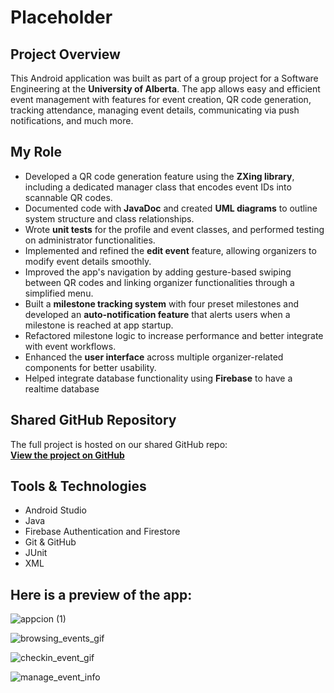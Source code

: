 # Placeholder

## Project Overview
This Android application was built as part of a group project for a Software Engineering at the **University of Alberta**. The app allows easy and efficient event management with features for event creation, QR code generation, tracking attendance, managing event details, communicating via push notifications, and much more.

## My Role
- Developed a QR code generation feature using the **ZXing library**, including a dedicated manager class that encodes event IDs into scannable QR codes.
- Documented code with **JavaDoc** and created **UML diagrams** to outline system structure and class relationships.
- Wrote **unit tests** for the profile and event classes, and performed testing on administrator functionalities.
- Implemented and refined the **edit event** feature, allowing organizers to modify event details smoothly.
- Improved the app's navigation by adding gesture-based swiping between QR codes and linking organizer functionalities through a simplified menu.
- Built a **milestone tracking system** with four preset milestones and developed an **auto-notification feature** that alerts users when a milestone is reached at app startup.
- Refactored milestone logic to increase performance and better integrate with event workflows.
- Enhanced the **user interface** across multiple organizer-related components for better usability.
- Helped integrate database functionality using **Firebase** to have a realtime database

## Shared GitHub Repository
The full project is hosted on our shared GitHub repo:  
[**View the project on GitHub**](https://github.com/CMPUT301W24T05/PlaceHolderProjectName)

## Tools & Technologies
- Android Studio
- Java
- Firebase Authentication and Firestore
- Git & GitHub
- JUnit
- XML

## Here is a preview of the app:

![appcion (1)](https://github.com/CMPUT301W24T05/PlaceHolderProjectName/assets/132036962/b677a8cd-ac2d-4bb3-9897-e9e8e2760535) 

![browsing_events_gif](https://github.com/user-attachments/assets/531f32f4-bdf9-4af1-8aa3-fc1a5ad3b0d4)

![checkin_event_gif](https://github.com/user-attachments/assets/33d27029-3598-43b7-af5f-73c30e380b8a)

![manage_event_info](https://github.com/user-attachments/assets/ba098c0a-3998-44c4-b291-744df926e106)
